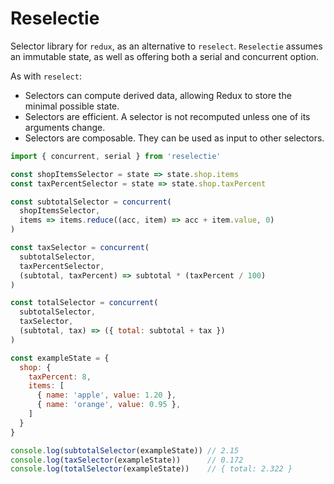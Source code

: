 # Reselectie

Selector library for `redux`, as an alternative to `reselect`. `Reselectie`
assumes an immutable state, as well as offering both a serial and concurrent
option.

As with `reselect`:

* Selectors can compute derived data, allowing Redux to store the minimal possible state.
* Selectors are efficient. A selector is not recomputed unless one of its arguments change.
* Selectors are composable. They can be used as input to other selectors.

```js
import { concurrent, serial } from 'reselectie'

const shopItemsSelector = state => state.shop.items
const taxPercentSelector = state => state.shop.taxPercent

const subtotalSelector = concurrent(
  shopItemsSelector,
  items => items.reduce((acc, item) => acc + item.value, 0)
)

const taxSelector = concurrent(
  subtotalSelector,
  taxPercentSelector,
  (subtotal, taxPercent) => subtotal * (taxPercent / 100)
)

const totalSelector = concurrent(
  subtotalSelector,
  taxSelector,
  (subtotal, tax) => ({ total: subtotal + tax })
)

const exampleState = {
  shop: {
    taxPercent: 8,
    items: [
      { name: 'apple', value: 1.20 },
      { name: 'orange', value: 0.95 },
    ]
  }
}

console.log(subtotalSelector(exampleState)) // 2.15
console.log(taxSelector(exampleState))      // 0.172
console.log(totalSelector(exampleState))    // { total: 2.322 }
```

